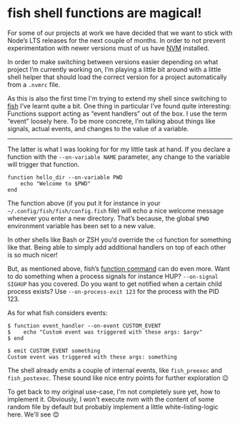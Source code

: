 # fish shell functions are magical!

For some of our projects at work we have decided that we want to stick with
Node’s LTS releases for the next couple of months. In order to not prevent
experimentation with newer versions must of us have [NVM][] installed.

In order to make switching between versions easier depending on what project I’m
currently working on, I’m playing a little bit around with a little shell helper
that should load the correct version for a project automatically from a `.nvmrc`
file.

As this is also the first time I'm trying to extend my shell since switching to
[fish][] I’ve learnt quite a bit. One thing in particular I’ve found quite
interesting: Functions support acting as “event handlers” out of the box. I use
the term “event” loosely here. To be more concrete, I’m talking about things
like signals, actual events, and changes to the value of a variable.

------------------------------------------------------------------------

The latter is what I was looking for for my little task at hand. If you declare
a function with the `--on-variable NAME` parameter, any change to the variable
will trigger that function.

``` fish
function hello_dir --on-variable PWD
    echo "Welcome to $PWD"
end
```

The function above (if you put it for instance in your
`~/.config/fish/fish/config.fish` file) will echo a nice welcome message
whenever you enter a new directory. That’s because, the global `$PWD`
environment variable has been set to a new value.

In other shells like Bash or ZSH you’d override the `cd` function for something
like that. Being able to simply add additional handlers on top of each other is
so much nicer!

But, as mentioned above, fish’s [function command][] can do even more. Want to do
something when a process signals for instance HUP? `--on-signal SIGHUP` has you
covered. Do you want to get notified when a certain child process exists? Use
`--on-process-exit 123` for the process with the PID 123.

As for what fish considers events:

``` fish
$ function event_handler --on-event CUSTOM_EVENT
$    echo "Custom event was triggered with these args: $argv"
$ end

$ emit CUSTOM_EVENT something
Custom event was triggered with these args: something
```

The shell already emits a couple of internal events, like `fish_preexec` and
`fish_postexec`. These sound like nice entry points for further exploration 😉

To get back to my original use-case, I'm not completely sure yet, how to
implement it. Obviously, I won't execute nvm with the content of some random
file by default but probably implement a little white-listing-logic here. We'll
see 😊

[NVM]: https://github.com/creationix/nvm
[function command]: http://fishshell.com/docs/current/commands.html#function
[fish]: http://fishshell.com/
